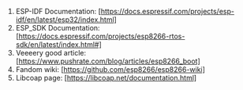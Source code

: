 1. ESP-IDF Documentation: [https://docs.espressif.com/projects/esp-idf/en/latest/esp32/index.html]
2. ESP_SDK Documentation: [https://docs.espressif.com/projects/esp8266-rtos-sdk/en/latest/index.html#]
3. Veeeery good article: [https://www.pushrate.com/blog/articles/esp8266_boot]
4. Fandom wiki: [https://github.com/esp8266/esp8266-wiki]
5. Libcoap page: [https://libcoap.net/documentation.html]
